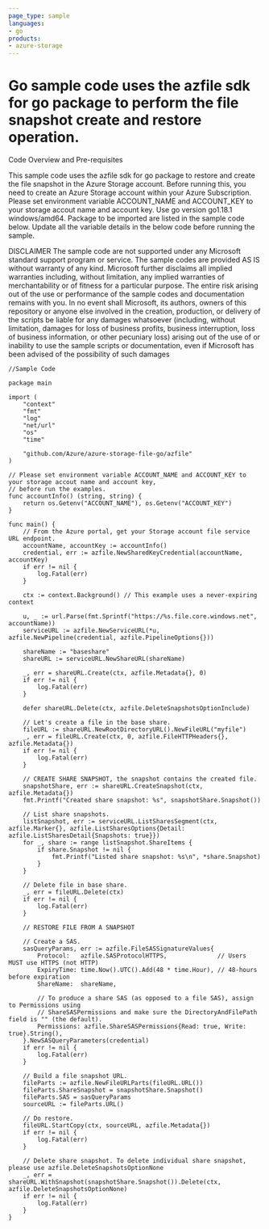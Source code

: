 ```yaml
---
page_type: sample
languages:
- go
products:
- azure-storage	
---
```



# Go sample code uses the azfile sdk for go package to perform the file snapshot create and restore operation.

 Code Overview and Pre-requisites
 
 This sample code uses the azfile sdk for go package to restore and create the file snapshot in the Azure Storage account.
 Before running this, you need to create an Azure Storage account within your Azure Subscription.
 Please set environment variable ACCOUNT_NAME and ACCOUNT_KEY to your storage accout name and account key.
 Use go version go1.18.1 windows/amd64.  Package to be imported are listed in the sample code below.
 Update all the variable details in the below code before running the sample.
 
 
DISCLAIMER
 The sample code are not supported under any Microsoft standard support program or service. The sample codes are provided AS IS without warranty of any kind. Microsoft further disclaims all implied warranties including, without limitation, any implied warranties of merchantability or of fitness for a particular purpose. The entire risk arising out of the use or performance of the sample codes and documentation remains with you. In no event shall Microsoft, its authors, owners of this repository or anyone else involved in the creation, production, or delivery of the scripts be liable for any damages whatsoever (including, without limitation, damages for loss of business profits, business interruption, loss of business information, or other pecuniary loss) arising out of the use of or inability to use the sample scripts or documentation, even if Microsoft has been advised of the possibility of such damages 


```
//Sample Code

package main

import (
	"context"
	"fmt"
	"log"
	"net/url"
	"os"
	"time"

	"github.com/Azure/azure-storage-file-go/azfile"
)

// Please set environment variable ACCOUNT_NAME and ACCOUNT_KEY to your storage accout name and account key,
// before run the examples.
func accountInfo() (string, string) {
	return os.Getenv("ACCOUNT_NAME"), os.Getenv("ACCOUNT_KEY")
}

func main() {
	// From the Azure portal, get your Storage account file service URL endpoint.
	accountName, accountKey := accountInfo()
	credential, err := azfile.NewSharedKeyCredential(accountName, accountKey)
	if err != nil {
		log.Fatal(err)
	}

	ctx := context.Background() // This example uses a never-expiring context

	u, _ := url.Parse(fmt.Sprintf("https://%s.file.core.windows.net", accountName))
	serviceURL := azfile.NewServiceURL(*u, azfile.NewPipeline(credential, azfile.PipelineOptions{}))

	shareName := "baseshare"
	shareURL := serviceURL.NewShareURL(shareName)

	_, err = shareURL.Create(ctx, azfile.Metadata{}, 0)
	if err != nil {
		log.Fatal(err)
	}

	defer shareURL.Delete(ctx, azfile.DeleteSnapshotsOptionInclude)

	// Let's create a file in the base share.
	fileURL := shareURL.NewRootDirectoryURL().NewFileURL("myfile")
	_, err = fileURL.Create(ctx, 0, azfile.FileHTTPHeaders{}, azfile.Metadata{})
	if err != nil {
		log.Fatal(err)
	}

	// CREATE SHARE SNAPSHOT, the snapshot contains the created file.
	snapshotShare, err := shareURL.CreateSnapshot(ctx, azfile.Metadata{})
	fmt.Printf("Created share snapshot: %s", snapshotShare.Snapshot())

	// List share snapshots.
	listSnapshot, err := serviceURL.ListSharesSegment(ctx, azfile.Marker{}, azfile.ListSharesOptions{Detail: azfile.ListSharesDetail{Snapshots: true}})
	for _, share := range listSnapshot.ShareItems {
		if share.Snapshot != nil {
			fmt.Printf("Listed share snapshot: %s\n", *share.Snapshot)
		}
	}

	// Delete file in base share.
	_, err = fileURL.Delete(ctx)
	if err != nil {
		log.Fatal(err)
	}

	// RESTORE FILE FROM A SNAPSHOT
	
	// Create a SAS.
	sasQueryParams, err := azfile.FileSASSignatureValues{
		Protocol:   azfile.SASProtocolHTTPS,              // Users MUST use HTTPS (not HTTP)
		ExpiryTime: time.Now().UTC().Add(48 * time.Hour), // 48-hours before expiration
		ShareName:  shareName,

		// To produce a share SAS (as opposed to a file SAS), assign to Permissions using
		// ShareSASPermissions and make sure the DirectoryAndFilePath field is "" (the default).
		Permissions: azfile.ShareSASPermissions{Read: true, Write: true}.String(),
	}.NewSASQueryParameters(credential)
	if err != nil {
		log.Fatal(err)
	}

	// Build a file snapshot URL.
	fileParts := azfile.NewFileURLParts(fileURL.URL())
	fileParts.ShareSnapshot = snapshotShare.Snapshot()
	fileParts.SAS = sasQueryParams
	sourceURL := fileParts.URL()

	// Do restore.
	fileURL.StartCopy(ctx, sourceURL, azfile.Metadata{})
	if err != nil {
		log.Fatal(err)
	}

	// Delete share snapshot. To delete individual share snapshot, please use azfile.DeleteSnapshotsOptionNone
	_, err = shareURL.WithSnapshot(snapshotShare.Snapshot()).Delete(ctx, azfile.DeleteSnapshotsOptionNone)
	if err != nil {
		log.Fatal(err)
	}
}
```
